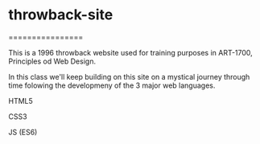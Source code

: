 # throwback-site
================

This is a 1996 throwback website used for training purposes in ART-1700, Principles od Web Design.

In this class we'll keep building on this site on a mystical journey through time folowing
the developmeny of the 3 major web languages.

HTML5

CSS3

JS (ES6)